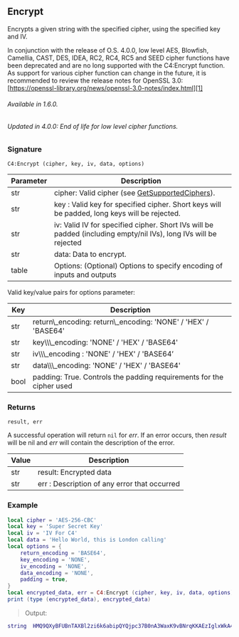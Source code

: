 ## Encrypt

Encrypts a given string with the specified cipher, using the specified key and IV.

In conjunction with the release of O.S. 4.0.0, low level AES, Blowfish, Camellia, CAST, DES, IDEA, RC2, RC4, RC5 and SEED cipher functions have been deprecated and are no long supported with the C4:Encrypt function. As support for various cipher function can change in the future, it is recommended to review the release notes for OpenSSL 3.0: [https://openssl-library.org/news/openssl-3.0-notes/index.html][1]

###### Available in 1.6.0.
###### Updated in 4.0.0: End of life for low level cipher functions.

### Signature

`C4:Encrypt (cipher, key, iv, data, options)`


| Parameter | Description                                                                                                      |
| --------- | ---------------------------------------------------------------------------------------------------------------- |
| str       | cipher: Valid cipher (see [GetSupportedCiphers][2]).                                                             |
| str       | key : Valid key for specified cipher. Short keys will be padded, long keys will be rejected.                     |
| str       | iv: Valid IV for specified cipher. Short IVs will be padded (including empty/nil IVs), long IVs will be rejected |
| str       | data: Data to encrypt.                                                                                           |
| table     | Options: (Optional) Options to specify encoding of inputs and outputs                                            |

Valid key/value pairs for options parameter:

| Key  | Description                                                          |
| ---- | -------------------------------------------------------------------- |
| str  | return\\\_encoding:  return\\\_encoding: 'NONE' / 'HEX' / 'BASE64'   |
| str  | key\\\\\\\_encoding:  'NONE' / 'HEX' / 'BASE64'                      |
| str  | iv\\\\\\\_encoding : 'NONE' / 'HEX' / 'BASE64’                       |
| str  | data\\\\\\\_encoding: 'NONE' / 'HEX' / 'BASE64'                      |
| bool | padding: True. Controls the padding requirements for the cipher used |



### Returns

`result, err`

A successful operation will return `nil` for *err*.  If an error occurs, then *result* will be nil and *err* will contain the description of the error.

| Value | Description                                  |
| ----- | -------------------------------------------- |
| str   | result: Encrypted data                       |
| str   | err : Description of any error that occurred |

### Example

```lua
local cipher = 'AES-256-CBC'
local key = 'Super Secret Key'
local iv = 'IV For C4'
local data = 'Hello World, this is London calling'
local options = {
	return_encoding = 'BASE64',
	key_encoding = 'NONE',
	iv_encoding = 'NONE',
	data_encoding = 'NONE',
	padding = true,
}
local encrypted_data, err = C4:Encrypt (cipher, key, iv, data, options)
print (type (encrypted_data), encrypted_data)
```

> Output:

```lua
string	HMQ9QXyBFUBnTAXBl2zi6k6abipQYQjpc37B0nA3WaxK9vBNrqKKAEzIglxWkA46
```

[1]:	https://openssl-library.org/news/openssl-3.0-notes/index.html
[2]:	https://snap-one.github.io/docs-driverworks-api/#encryption-interface-getsupportedciphers